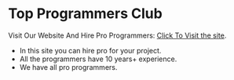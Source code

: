 <h1>Top Programmers Club</h1>

Visit Our Website And Hire Pro Programmers: [Click To Visit the site](https://programmer-club-web.netlify.app/).

<ul>
    <li>In this site you can hire pro for your project.</li>
    <li>All the programmers have 10 years+ experience.</li>
    <li>We have all pro programmers.</li>
</ul>